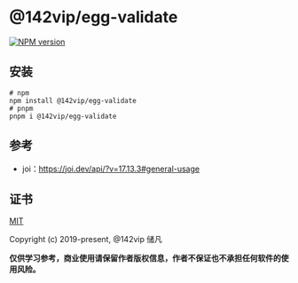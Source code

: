 # @142vip/egg-validate

[![NPM version](https://img.shields.io/npm/v/@142vip/egg-validate?labelColor=0b3d52&color=1da469&label=version)](https://www.npmjs.com/package/@142vip/egg-validate)

## 安装

```shell
# npm
npm install @142vip/egg-validate
# pnpm
pnpm i @142vip/egg-validate
```

## 参考

- joi：<https://joi.dev/api/?v=17.13.3#general-usage>

## 证书

[MIT](https://opensource.org/license/MIT)

Copyright (c) 2019-present, @142vip 储凡

**仅供学习参考，商业使用请保留作者版权信息，作者不保证也不承担任何软件的使用风险。**
